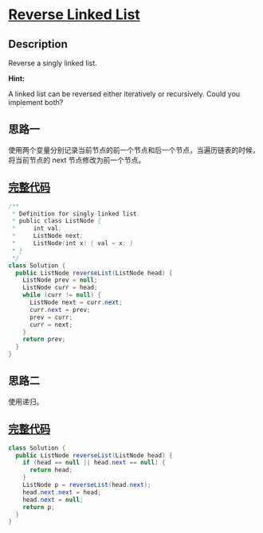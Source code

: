 # [Reverse Linked List][title]

## Description

Reverse a singly linked list.

**Hint:**

A linked list can be reversed either iteratively or recursively. Could you implement both?

## 思路一

使用两个变量分别记录当前节点的前一个节点和后一个节点，当遍历链表的时候，将当前节点的 next 节点修改为前一个节点。

## [完整代码][src]

```java
/**
 * Definition for singly-linked list.
 * public class ListNode {
 *     int val;
 *     ListNode next;
 *     ListNode(int x) { val = x; }
 * }
 */
class Solution {
  public ListNode reverseList(ListNode head) {
    ListNode prev = null;
    ListNode curr = head;
    while (curr != null) {
      ListNode next = curr.next;
      curr.next = prev;
      prev = curr;
      curr = next;
    }
    return prev;
  }
}
```

## 思路二

使用递归。

## [完整代码][src2]

```java
class Solution {
  public ListNode reverseList(ListNode head) {
    if (head == null || head.next == null) {
      return head;
    }
    ListNode p = reverseList(head.next);
    head.next.next = head;
    head.next = null;
    return p;
  }
}
```

[title]: https://leetcode.com/problems/reverse-linked-list
[src]: https://github.com/andavid/leetcode-java/blob/master/src/com/andavid/leetcode/_206/Solution.java
[src2]: https://github.com/andavid/leetcode-java/blob/master/src/com/andavid/leetcode/_206/Solution2.java
